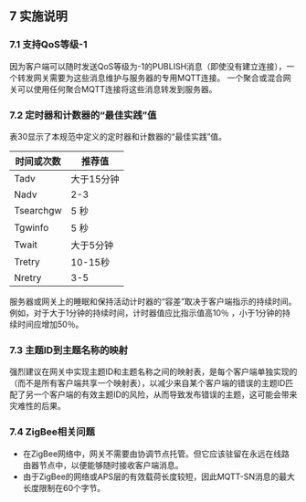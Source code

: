 ## 7 实施说明

### 7.1 支持QoS等级-1 

因为客户端可以随时发送QoS等级为-1的PUBLISH消息（即使没有建立连接），一个转发网关需要为这些消息维护与服务器的专用MQTT连接。 一个聚合或混合网关可以使用任何聚合MQTT连接将这些消息转发到服务器。  

### 7.2 定时器和计数器的“最佳实践”值 

表30显示了本规范中定义的定时器和计数器的“最佳实践”值。 

时间或次数 | 推荐值
---|--- 
Tadv | 大于15分钟
Nadv | 2-3
Tsearchgw | 5 秒
Tgwinfo | 5 秒
Twait | 大于5分钟
Tretry | 10-15秒
Nretry | 3-5

服务器或网关上的睡眠和保持活动计时器的“容差”取决于客户端指示的持续时间。例如，对于大于1分钟的持续时间，计时器值应比指示值高10％ ，小于1分钟的持续时间应增加50％。  

### 7.3 主题ID到主题名称的映射

强烈建议在网关中实现主题ID和主题名称之间的映射表，是每个客户端单独实现的（而不是所有客户端共享一个映射表），以减少来自某个客户端的错误的主题ID匹配了另一个客户端的有效主题ID的风险，从而导致发布错误的主题，这可能会带来灾难性的后果。  

### 7.4 ZigBee相关问题

- 在ZigBee网络中，网关不需要由协调节点托管。但它应该驻留在永远在线路由器节点中，以便能够随时接收客户端消息。 
- 由于ZigBee的网络或APS层的有效载荷长度较短，因此MQTT-SN消息的最大长度限制在60个字节。
